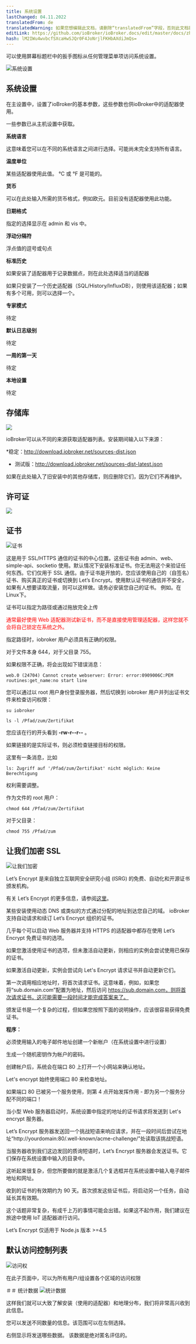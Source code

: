 ```yaml
---
title: 系统设置
lastChanged: 04.11.2022
translatedFrom: de
translatedWarning: 如果您想编辑此文档，请删除“translatedFrom”字段，否则此文档将再次自动翻译
editLink: https://github.com/ioBroker/ioBroker.docs/edit/master/docs/zh-cn/admin/settings.md
hash: lM2IWu4wvbcfSXcaHwSJQr0F4JoNrjlFKHbAXdiJmQs=
---
```

可以使用屏幕标题栏中的扳手图标从任何管理菜单项访问系统设置。

![系统设置](../../de/admin/media/ADMIN_Settings_main.png)

## 系统设置
在主设置中，设置了ioBroker的基本参数，这些参数也供ioBroker中的适配器使用。

一些参数已从主机设置中获取。

**系统语言**

这意味着您可以在不同的系统语言之间进行选择。可能尚未完全支持所有语言。

**温度单位**

某些适配器使用此值。 °C 或 °F 是可能的。

**货币**

可以在此处输入所需的货币格式，例如欧元。目前没有适配器使用此功能。

**日期格式**

指定的选择显示在 admin 和 vis 中。

**浮动分隔符**

浮点值的逗号或句点

**标准历史**

如果安装了适配器用于记录数据点，则在此处选择适当的适配器

如果只安装了一个历史适配器（SQL/History/InfluxDB），则使用该适配器；如果有多个可用，则可以选择一个。

**专家模式**

待定

**默认日志级别**

待定

**一周的第一天**

待定

**本地设置**

待定

## 存储库
![](../../de/admin/media/ADMIN_Settings_repos.png)

ioBroker可以从不同的来源获取适配器列表。安装期间输入以下来源：

*稳定：http://download.iobroker.net/sources-dist.json
* 测试版：http://download.iobroker.net/sources-dist-latest.json

如果在此处输入了旧安装中的其他存储库，则应删除它们，因为它们不再维护。

## 许可证
![](../../de/admin/media/ADMIN_Settings_licences.png)

## 证书
![证书](../../de/admin/media/ADMIN_Settings_certificates.png)

这是用于 SSL/HTTPS 通信的证书的中心位置。这些证书由 admin、web、simple-api、socketio 使用。默认情况下安装标准证书。你无法用这个来验证任何东西。它们仅用于 SSL 通信。由于证书是开放的，您应该使用自己的（自签名）证书、购买真正的证书或切换到 Let’s Encrypt。使用默认证书的通信并不安全，如果有人想要读取流量，则可以这样做。请务必安装您自己的证书。
例如。在Linux下。

证书可以指定为路径或通过拖放完全上传

<span style="color:red">通常最好使用 Web 适配器测试新证书，而不是直接使用管理适配器，这样您就不会将自己锁定在系统之外。</span>

指定路径时，iobroker 用户必须具有正确的权限。

对于文件本身 644，对于父目录 755。

如果权限不正确，将会出现如下错误消息：

``web.0 (24704) Cannot create webserver: Error: error:0909006C:PEM routines:get_name:no start line``

您可以通过以 root 用户身份登录服务器，然后切换到 iobroker 用户并列出证书文件来检查访问权限：

``su iobroker``

``ls -l /Pfad/zum/Zertifikat``

您应该在行的开头看到 **-rw-r--r--** 。

如果链接的是实际证书，则必须检查链接目标的权限。

这里有一条消息，比如

``ls: Zugriff auf '/Pfad/zum/Zertifikat' nicht möglich: Keine Berechtigung``

权利需要调整。

作为文件的 root 用户：

``chmod 644 /Pfad/zum/Zertifikat``

对于父目录：

``chmod 755 /Pfad/zum``

## 让我们加密 SSL
![让我们加密](../../de/admin/media/ADMIN_Settings_letsencrypt.png)

Let’s Encrypt 是来自独立互联网安全研究小组 (ISRG) 的免费、自动化和开源证书颁发机构。

有关 Let’s Encrypt 的更多信息，请参阅[这里](https://letsencrypt.org/)。

某些安装使用动态 DNS 或类似的方式通过分配的地址到达您自己的域。 ioBroker 支持自动请求和续订 Let’s Encrypt 组织的证书。

几乎每个可以启动 Web 服务器并支持 HTTPS 的适配器中都存在使用 Let’s Encrypt 免费证书的选项。

如果您激活使用证书的选项，但未激活自动更新，则相应的实例会尝试使用已保存的证书。

如果激活自动更新，实例会尝试向 Let's Encrypt 请求证书并自动更新它们。

第一次调用相应地址时，将首次请求证书。这意味着，例如，如果您将“sub.domain.com”配置为地址，然后访问 https://sub.domain.com，则将首次请求证书，这可能需要一段时间才能完成答案来了。

颁发证书是一个复杂的过程，但如果您按照下面的说明操作，应该很容易获得免费证书。

**程序：**

必须使用输入的电子邮件地址创建一个新帐户（在系统设置中进行设置）

生成一个随机密钥作为帐户的密码。

创建帐户后，系统会在端口 80 上打开一个小网站来确认地址。

Let's encrypt 始终使用端口 80 来检查地址。

如果端口 80 已被另一个服务使用，则第 4 点开始发挥作用 - 即为另一个服务分配不同的端口！

当小型 Web 服务器启动时，系统设置中指定的地址的证书请求将发送到 Let's encrypt 服务器。

Let’s Encrypt 服务器发送回一个挑战短语来响应请求，并在一段时间后尝试在地址“http://yourdomain:80/.well-known/acme-challenge/”处读取该挑战短语。

当服务器收到我们这边发回的质询短语时，Let’s Encrypt 服务器会发送证书。它们保存在系统设置中输入的目录中。

这听起来很复杂，但您所要做的就是激活几个复选框并在系统设置中输入电子邮件地址和网址。

收到的证书的有效期约为 90 天。首次颁发这些证书后，将启动另一个任务，自动延长其有效期。

这个话题非常复杂，有成千上万的事情可能会出错。如果这不起作用，我们建议在旅途中使用 IoT 适配器进行访问。

Let’s Encrypt 仅适用于 Node.js 版本 >=4.5

## 默认访问控制列表
![访问权](../../de/admin/media/ADMIN_Settings_zugriffsrechte.png)

在此子页面中，可以为所有用户/组设置各个区域的访问权限

＃＃ 统计数据
![统计数据](../../de/admin/media/ADMIN_Settings_statistics.png)

这样我们就可以大致了解安装（使用的适配器）和地理分布，我们将非常高兴收到此信息。

您可以发送不同数量的信息。该范围可以在左侧选择。

右侧显示将发送哪些数据。
该数据是绝对匿名评估的。